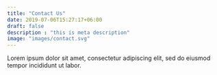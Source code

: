 ```yaml
---
title: "Contact Us"
date: 2019-07-06T15:27:17+06:00
draft: false
description : "this is meta description"
image: "images/contact.svg"
---
```


Lorem ipsum dolor sit amet, consectetur adipiscing elit, sed do eiusmod tempor incididunt ut labor.